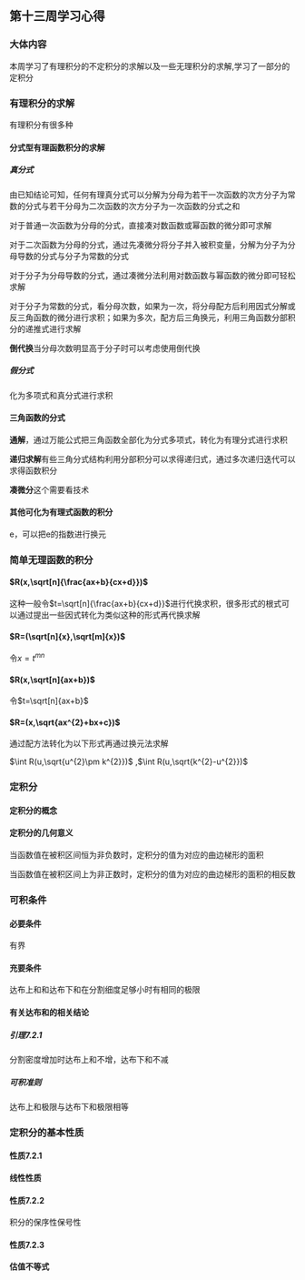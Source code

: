 ## 第十三周学习心得

### 大体内容

本周学习了有理积分的不定积分的求解以及一些无理积分的求解,学习了一部分的定积分

### 有理积分的求解

有理积分有很多种

#### 分式型有理函数积分的求解

##### 真分式

由已知结论可知，任何有理真分式可以分解为分母为若干一次函数的次方分子为常数的分式与若干分母为二次函数的次方分子为一次函数的分式之和

对于普通一次函数为分母的分式，直接凑对数函数或幂函数的微分即可求解

对于二次函数为分母的分式，通过先凑微分将分子并入被积变量，分解为分子为分母导数的分式与分子为常数的分式

对于分子为分母导数的分式，通过凑微分法利用对数函数与幂函数的微分即可轻松求解

对于分子为常数的分式，看分母次数，如果为一次，将分母配方后利用因式分解或反三角函数的微分进行求积；如果为多次，配方后三角换元，利用三角函数分部积分的递推式进行求解

**倒代换**当分母次数明显高于分子时可以考虑使用倒代换

##### 假分式

化为多项式和真分式进行求积

#### 三角函数的分式

**通解**，通过万能公式把三角函数全部化为分式多项式，转化为有理分式进行求积

**递归求解**有些三角分式结构利用分部积分可以求得递归式，通过多次递归迭代可以求得函数积分

**凑微分**这个需要看技术

#### 其他可化为有理式函数的积分

e，可以把e的指数进行换元

### 简单无理函数的积分

#### $R(x,\sqrt[n]{\frac{ax+b}{cx+d}})$

这种一般令$t=\sqrt[n]{\frac{ax+b}{cx+d}}$进行代换求积，很多形式的根式可以通过提出一些因式转化为类似这种的形式再代换求解

#### $R=(\sqrt[n]{x},\sqrt[m]{x})$

令$x=t^{mn}$
#### $R(x,\sqrt[n]{ax+b})$

令$t=\sqrt[n]{ax+b}$
#### $R=(x,\sqrt{ax^{2}+bx+c})$

通过配方法转化为以下形式再通过换元法求解

$\int R(u,\sqrt{u^{2}\pm k^{2}})$ ,$\int R(u,\sqrt{k^{2}-u^{2}})$  

### 定积分

#### 定积分的概念



#### 定积分的几何意义

当函数值在被积区间恒为非负数时，定积分的值为对应的曲边梯形的面积

当函数值在被积区间上为非正数时，定积分的值为对应的曲边梯形的面积的相反数

### 可积条件

#### 必要条件

有界

#### 充要条件

达布上和和达布下和在分割细度足够小时有相同的极限

#### 有关达布和的相关结论

##### 引理7.2.1 

分割密度增加时达布上和不增，达布下和不减

##### 可积准则

达布上和极限与达布下和极限相等

### 定积分的基本性质

#### 性质7.2.1

**线性性质**

#### 性质7.2.2

积分的保序性保号性

#### 性质7.2.3

**估值不等式**